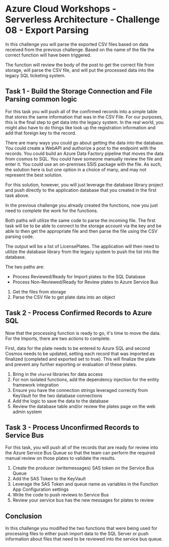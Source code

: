 # Azure Cloud Workshops - Serverless Architecture - Challenge 08 - Export Parsing

In this challenge you will parse the exported CSV files based on data received from the previous challenge. Based on the name of the file the correct function will have been triggered.

The function will review the body of the post to get the correct file from storage, will parse the CSV file, and will put the processed data into the legacy SQL ticketing system.  

## Task 1 - Build the Storage Connection and File Parsing common logic  

For this task you will push all of the confirmed records into a simple table that stores the same information that was in the CSV File.  For our purposes, this is the final step to get data into the legacy system.  In the real world, you might also have to do things like look up the registration information and add that foreign key to the record.  

There are many ways you could go about getting the data into the database.  You could create a WebAPI and authorize a post to the endpoint with the records.  You could build an Azure Data Factory pipeline that moves the data from cosmos to SQL.  You could have someone manually review the file and enter it.  You could use an on-premises SSIS package with the file. As such, the solution here is but one option in a choice of many, and may not represent the best solution.

For this solution, however, you will just leverage the database library project and push directly to the application database that you created in the first task above.

In the previous challenge you already created the functions, now you just need to complete the work for the functions.

Both paths will utilize the same code to parse the incoming file.  The first task will be to be able to connect to the storage account via the key and be able to then get the appropriate file and then parse the file using the CSV parsing code.

The output will be a list of LicensePlates.  The application will then need to utilize the database library from the legacy system to push the list into the database.

The two paths are: 
- Process Reviewed/Ready for Import plates to the SQL Database
- Process Non-Reviewed/Ready for Review plates to Azure Service Bus

1. Get the files from storage
1. Parse the CSV file to get plate data into an object

## Task 2 - Process Confirmed Records to Azure SQL

Now that the processing function is ready to go, it's time to move the data.  For the Imports, there are two actions to complete.  

First, data for the plate needs to be entered to Azure SQL and second Cosmos needs to be updated, setting each record that was imported as finalized (completed and exported set to true).  This will finalize the plate and prevent any further exporting or evaluation of these plates.  

1. Bring in the `shared` libraries for data access
1. For non isolated functions, add the dependency injection for the entity framework integration
1. Ensure you have the connection strings leveraged correctly from KeyVault for the two database connections
1. Add the logic to save the data to the database
1. Review the database table and/or review the plates page on the web admin system

## Task 3 - Process Unconfirmed Records to Service Bus

For this task, you will push all of the records that are ready for review into the Azure Service Bus Queue so that the team can perform the required manual review on those plates to validate the results.  

1. Create the producer (writemessages) SAS token on the Service Bus Queue
1. Add the SAS Token to the KeyVault
1. Leverage the SAS Token and queue name as variables in the Function App Configuration settings
1. Write the code to push reviews to Service Bus
1. Review your service bus has the new messages for plates to review

## Conclusion

In this challenge you modified the two functions that were being used for processing files to either push import data to the SQL Server or push information about files that need to be reviewed into the service bus queue. 
